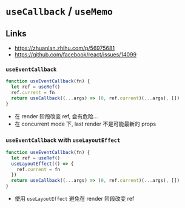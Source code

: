 # `useCallback` / `useMemo`

## Links

- https://zhuanlan.zhihu.com/p/56975681
- https://github.com/facebook/react/issues/14099

### `useEventCallback`

```js
function useEventCallback(fn) {
  let ref = useRef()
  ref.current = fn
  return useCallback((...args) => (0, ref.current)(...args), [])
}
```

- 在 render 阶段改变 ref, 会有危险...
- 在 concurrent mode 下, last render 不是可能最新的 props

### `useEventCallback` with `useLayoutEffect`

```js
function useEventCallback(fn) {
  let ref = useRef()
  useLayoutEffect(() => {
    ref.current = fn
  })
  return useCallback((...args) => (0, ref.current)(...args), [])
}
```

- 使用 `useLayoutEffect` 避免在 render 阶段改变 ref
